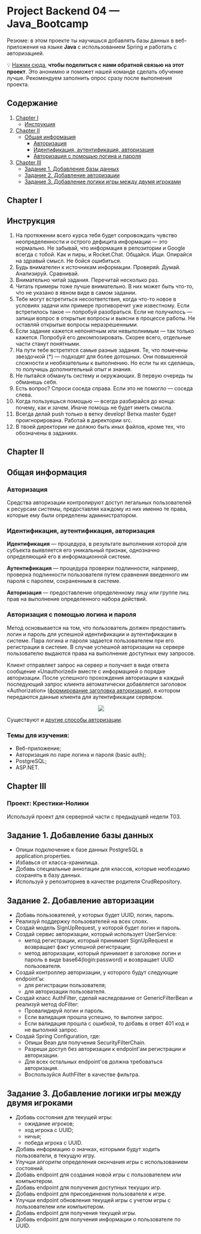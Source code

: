 # Project Backend 04 — Java_Bootcamp  

Резюме: в этом проекте ты научишься добавлять базы данных в веб-приложения на языке **Java** с использованием Spring и работать с авторизацией.

💡 [Нажми сюда](https://new.oprosso.net/p/4cb31ec3f47a4596bc758ea1861fb624), **чтобы поделиться с нами обратной связью на этот проект**. Это анонимно и поможет нашей команде сделать обучение лучше. Рекомендуем заполнить опрос сразу после выполнения проекта.

## Содержание
 1. [Chapter I](#chapter-i)   
     - [Инструкция](#инструкция)   
 2. [Chapter II](#chapter-ii)  
     - [Общая информация](#общая-информация)  
         - [Авторизация](#авторизация)  
         - [Идентификация, аутентификация, авторизация](#идентификация-аутентификация-авторизация) 
         - [Авторизация с помощью логина и пароля](#авторизация-с-помощью-логина-и-пароля) 
 3. [Chapter III](#chapter-iii)      
     - [Задание 1. Добавление базы данных](#задание-1-добавление-базы-данных)    
     - [Задание 2. Добавление авторизации](#задание-2-добавление-авторизации)  
     - [Задание 3. Добавление логики игры между двумя игроками](#задание-3-добавление-логики-игры-между-двумя-игроками)    

         
## Chapter I
## Инструкция

1. На протяжении всего курса тебя будет сопровождать чувство неопределенности и острого дефицита информации — это нормально. Не забывай, что информация в репозитории и Google всегда с тобой. Как и пиры, и Rocket.Chat. Общайся. Ищи. Опирайся на здравый смысл. Не бойся ошибиться.
2. Будь внимателен к источникам информации. Проверяй. Думай. Анализируй. Сравнивай. 
3. Внимательно читай задания. Перечитай несколько раз. 
4. Читать примеры тоже лучше внимательно. В них может быть что-то, что не указано в явном виде в самом задании.
5. Тебе могут встретиться несоответствия, когда что-то новое в условиях задачи или примере противоречит уже известному. Если встретилось такое — попробуй разобраться. Если не получилось — запиши вопрос в открытые вопросы и выясни в процессе работы. Не оставляй открытые вопросы неразрешенными. 
6. Если задание кажется непонятным или невыполнимым — так только кажется. Попробуй его декомпозировать. Скорее всего, отдельные части станут понятными. 
7. На пути тебе встретятся самые разные задания. Те, что помечены звездочкой (\*) — подходят для более дотошных. Они повышенной сложности и необязательны к выполнению. Но если ты их сделаешь, то получишь дополнительный опыт и знания.
8. Не пытайся обмануть систему и окружающих. В первую очередь ты обманешь себя.
9. Есть вопрос? Спроси соседа справа. Если это не помогло — соседа слева.
10. Когда пользуешься помощью — всегда разбирайся до конца: почему, как и зачем. Иначе помощь не будет иметь смысла.
11. Всегда делай push только в ветку develop! Ветка master будет проигнорирована. Работай в директории src.
12. В твоей директории не должно быть иных файлов, кроме тех, что обозначены в заданиях.

## Chapter II
## Общая информация

### Авторизация

Средства авторизации контролируют доступ легальных пользователей к ресурсам системы, предоставляя каждому из них именно те права, которые ему были определены администратором.

### Идентификация, аутентификация, авторизация

**Идентификация** — процедура, в результате выполнения которой для субъекта выявляется его уникальный признак, однозначно определяющий его в информационной системе.

**Аутентификация** — процедура проверки подлинности, например, проверка подлинности пользователя путем сравнения введенного им пароля с паролем, сохраненным в системе.

**Авторизация** — предоставление определенному лицу или группе лиц прав на выполнение определенного набора действий.

### Авторизация с помощью логина и пароля

Метод основывается на том, что пользователь должен предоставить логин и пароль для успешной идентификации и аутентификации в системе. Пара логина и пароля задается пользователем при его регистрации в системе. В случае успешной авторизации на сервере пользователю выдаются права на выполнение доступных ему запросов.

Клиент отправляет запрос на сервер и получает в виде ответа сообщение «Unauthorized» вместе с информацией о порядке авторизации. После успешного прохождения авторизации в каждый последующий запрос клиента автоматически добавляется заголовок «Authorization» ([формирование заголовка авторизации](https://datatracker.ietf.org/doc/html/rfc7617)), в котором передаются данные клиента для аутентификации сервером.

<div align="center">
  <img src="misc/images/Auth.png"/>
</div>

Существуют и [другие способы авторизации](https://developer.mozilla.org/en-US/docs/Web/HTTP/Authentication#authentication_schemes).

### Темы для изучения:
- Веб-приложение;
- Авторизация по паре логина и пароля (basic auth);
- PostgreSQL;
- ASP.NET.

## Chapter III
### Проект: Крестики-Нолики
Используй проект для серверной части с предыдущей недели Т03.

## Задание 1. Добавление базы данных
- Опиши подключение к базе данных PostgreSQL в application.properties.
- Избавься от класса-хранилища.
- Добавь специальные аннотации для классов, которые необходимо сохранять в базу данных.
- Используй у репозиториев в качестве родителя CrudRepository.

## Задание 2. Добавление авторизации
- Добавь пользователей, у которых будет UUID, логин, пароль.
- Реализуй поддержку пользователей на всех слоях.
- Создай модель SignUpRequest, у которой будет логин и пароль.
- Создай сервис авторизации, который использует UserService:
    - метод регистрации, который принимает SignUpRequest и возвращает факт успешной регистрации;
    - метод авторизации, который принимает в заголовке логин и пароль в виде base64(login:password) и возвращает UUID пользователя.
- Создай контроллер авторизации, у которого будут следующие endpoint'ы:
    - для регистрации пользователя;
    - для авторизации пользователя.
- Создай класс AuthFilter, сделай наследование от GenericFilterBean и реализуй метод doFilter:
    - Провалидируй логин и пароль.
    - Если валидация прошла успешно, то выполни запрос.
    - Если валидация прошла с ошибкой, то добавь в ответ 401 код и не выполняй запрос.
- Создай Spring Configuration, где:
    - Опиши Bean для получения SecurityFilterChain.
    - Разреши доступ без авторизации к endpoint'ам регистрации и авторизации.
    - Для всех остальных endpoint'ов должна требоваться авторизация.
    - Воспользуйся AuthFilter в качестве фильтра.

## Задание 3. Добавление логики игры между двумя игроками
- Добавь состояния для текущей игры:
    - ожидание игроков;
    - ход игрока с UUID;
    - ничья;
    - победа игрока с UUID.
- Добавь информацию о значках, которыми будут ходить пользователи, в текущую игру.
- Улучши алгоритм определения окончания игры с использованием состояний.
- Добавь endpoint для создания новой игры с пользователем или компьютером.
- Добавь endpoint для получения доступных текущих игр.
- Добавь endpoint для присоединения пользователя к игре.
- Улучши endpoint обновления текущей игры с учетом игры с пользователем или компьютером.
- Добавь endpoint для получения текущей игры.
- Добавь endpoint для получения информации о пользователе по UUID.
